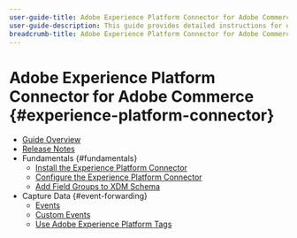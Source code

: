 ```yaml
---
user-guide-title: Adobe Experience Platform Connector for Adobe Commerce
user-guide-description: This guide provides detailed instructions for using Adobe Experience Platform Connector for Adobe Commerce.
breadcrumb-title: Adobe Experience Platform Connector for Adobe Commerce
---
```

# Adobe Experience Platform Connector for Adobe Commerce {#experience-platform-connector}

- [Guide Overview](overview.md)
- [Release Notes](release-notes.md)
- Fundamentals {#fundamentals}
   - [Install the Experience Platform Connector](install.md)
   - [Configure the Experience Platform Connector](connect-data.md)
   - [Add Field Groups to XDM Schema](update-xdm.md)
- Capture Data {#event-forwarding}
   - [Events](events.md)
   - [Custom Events](custom-events.md)
   - [Use Adobe Experience Platform Tags](using-tags.md)
